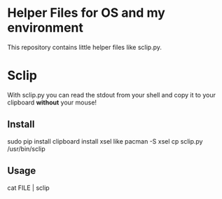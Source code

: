 # Helper Files for OS and my environment

This repository contains little helper files like sclip.py. 

# Sclip
With sclip.py you can read the stdout from your shell and 
copy it to your clipboard **without** your mouse!

## Install
sudo pip install clipboard
install xsel like pacman -S xsel
cp sclip.py /usr/bin/sclip

## Usage
cat FILE | sclip
